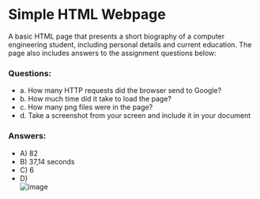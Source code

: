 # Simple HTML Webpage
A basic HTML page that presents a short biography of a computer engineering student, including personal details and current education. The page also includes answers to the assignment questions below:

### Questions:
- a. How many HTTP requests did the browser send to Google?
- b. How much time did it take to load the page?
- c. How many png files were in the page?
- d. Take a screenshot from your screen and include it in your document 


### Answers:
- A) 82
- B) 37,14 seconds
- C) 6
- D)  
![image](https://github.com/user-attachments/assets/7fc2969e-e54a-4e0a-94e0-be921fc51e15)

